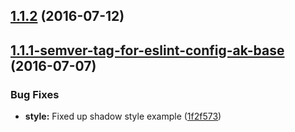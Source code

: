 <a name="1.1.2"></a>
## [1.1.2](https://bitbucket.org/atlassian/https://bitbucket.org/atlassian/atlaskit/compare/1.1.1-semver-tag-for-eslint-config-ak-base...v1.1.2) (2016-07-12)



<a name="1.1.1-semver-tag-for-eslint-config-ak-base"></a>
## [1.1.1-semver-tag-for-eslint-config-ak-base](https://bitbucket.org/atlassian/https://bitbucket.org/atlassian/atlaskit/compare/1f2f573...1.1.1-semver-tag-for-eslint-config-ak-base) (2016-07-07)


### Bug Fixes

* **style:** Fixed up shadow style example ([1f2f573](https://bitbucket.org/atlassian/https://bitbucket.org/atlassian/atlaskit/commits/1f2f573))



